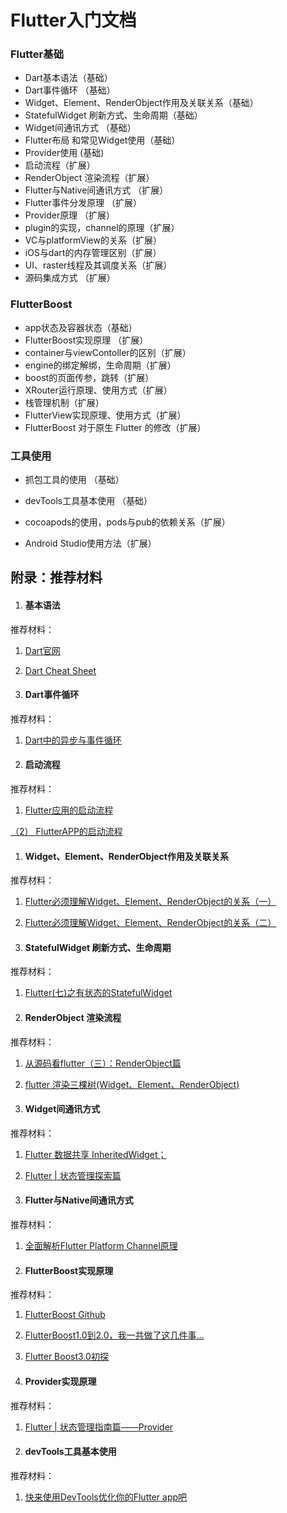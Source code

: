 # Flutter入门文档



### Flutter基础

- Dart基本语法（基础）
- Dart事件循环 （基础）
- Widget、Element、RenderObject作用及关联关系（基础）
- StatefulWidget 刷新方式、生命周期（基础）
- Widget间通讯方式 （基础）
- Flutter布局 和常见Widget使用（基础）
- Provider使用 (基础)
- 启动流程（扩展）
- RenderObject 渲染流程（扩展）
- Flutter与Native间通讯方式 （扩展）
- Flutter事件分发原理 （扩展）
- Provider原理 （扩展）
- plugin的实现，channel的原理（扩展）
- VC与platformView的关系（扩展）
-  iOS与dart的内存管理区别（扩展）
- UI、raster线程及其调度关系（扩展）
- 源码集成方式 （扩展）



### FlutterBoost

- app状态及容器状态（基础）
- FlutterBoost实现原理 （扩展）
- container与viewContoller的区别（扩展）
- engine的绑定解绑，生命周期（扩展）
- boost的页面传参，跳转（扩展）
- XRouter运行原理、使用方式（扩展）
- 栈管理机制（扩展）
- FlutterView实现原理、使用方式（扩展）
- FlutterBoost 对于原生 Flutter 的修改（扩展）



### 工具使用

- 抓包工具的使用 （基础）

- devTools工具基本使用 （基础）
- cocoapods的使用，pods与pub的依赖关系（扩展）
- Android Studio使用方法（扩展）



## **附录：推荐材料**

1. #### **基本语法**

推荐材料：

1. [Dart官网](https://dart.dev/samples)
2. [Dart Cheat Sheet](https://koenig-media.raywenderlich.com/uploads/2019/08/RW-Dart-Cheatsheet-1.0.2.pdf)

1. #### **Dart事件循环**

推荐材料：

1. [Dart中的异步与事件循环](https://juejin.cn/post/6844903938701918216)

1. #### **启动流程**

推荐材料：

1. [Flutter应用的启动流程](https://juejin.cn/post/6844904083371851783)

[（2） FlutterAPP的启动流程](https://juejin.cn/post/6844904184450383880)

1. #### **Widget、Element、RenderObject作用及关联关系**

推荐材料：

1. [Flutter必须理解Widget、Element、RenderObject的关系（一）](https://juejin.cn/post/6844904031224070151)
2. [Flutter必须理解Widget、Element、RenderObject的关系（二）](https://juejin.cn/post/6844904035443539976)

1. #### **StatefulWidget 刷新方式、生命周期**

推荐材料：

1. [Flutter(七)之有状态的StatefulWidget](https://juejin.cn/post/6844903951058354190)

1. #### **RenderObject 渲染流程**

推荐材料：

1. [从源码看flutter（三）：RenderObject篇](https://juejin.cn/post/6844904133091131405)
2. [flutter 渲染三棵树(Widget、Element、RenderObject)](https://juejin.cn/post/6938693559004430350)

1. #### **Widget间通讯方式**

推荐材料：

1. [Flutter 数据共享 InheritedWidget；](https://juejin.cn/post/6844904005408129038)
2. [Flutter | 状态管理探索篇](https://juejin.cn/post/6844903689082109960)

1. #### **Flutter与Native间通讯方式**

推荐材料：

1. [全面解析Flutter Platform Channel原理](https://juejin.cn/post/6844903805285318670)

1. #### **FlutterBoost实现原理** 

推荐材料：

1. [FlutterBoost Github](https://github.com/alibaba/flutter_boost)
2. [FlutterBoost1.0到2.0，我一共做了这几件事...](https://juejin.cn/post/6844904096764297229)
3. [Flutter Boost3.0初探](https://juejin.cn/post/6947967217417846815)

1. #### **Provider实现原理**

推荐材料：

1. [Flutter | 状态管理指南篇——Provider](https://juejin.cn/post/6844903864852807694)

1. #### **devTools工具基本使用**

推荐材料：

1. [快来使用DevTools优化你的Flutter app吧](https://juejin.cn/post/6844903934591500295)